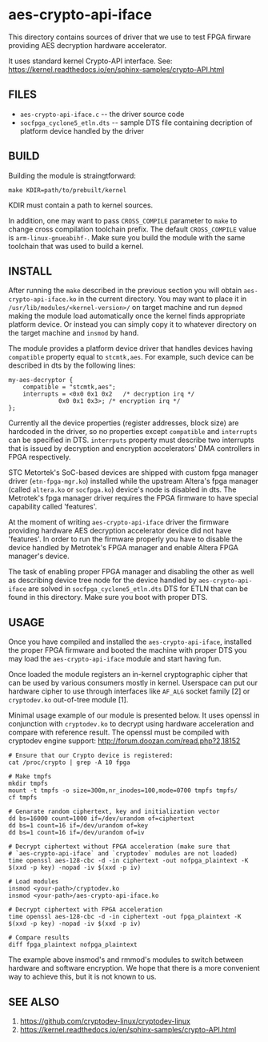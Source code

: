 aes-crypto-api-iface
====================

This directory contains sources of driver that we use to test FPGA firware
providing AES decryption hardware accelerator.

It uses standard kernel Crypto-API interface. See:
  https://kernel.readthedocs.io/en/sphinx-samples/crypto-API.html


FILES
-----

 * `aes-crypto-api-iface.c` -- the driver source code
 * `socfpga_cyclone5_etln.dts` -- sample DTS file containing decription of
   platform device handled by the driver

BUILD
-----

Building the module is straingtforward:

```shell
make KDIR=path/to/prebuilt/kernel
```

KDIR must contain a path to kernel sources.

In addition, one may want to pass `CROSS_COMPILE` parameter to `make` to change
cross compilation toolchain prefix. The default `CROSS_COMPILE` value is
`arm-linux-gnueabihf-`. Make sure you build the module with the same toolchain
that was used to build a kernel.

INSTALL
-------

After running the `make` described in the previous section you will obtain
`aes-crypto-api-iface.ko` in the current directory. You may want to place it in
`/usr/lib/modules/<kernel-version>/` on target machine and run `depmod` making
the module load automatically once the kernel finds appropriate platform
device. Or instead you can simply copy it to whatever directory on the target
machine and `insmod` by hand.

The module provides a platform device driver that handles devices having
`compatible` property equal to `stcmtk,aes`. For example, such device can be
described in dts by the following lines:

```dts
my-aes-decryptor {
	compatible = "stcmtk,aes";
	interrupts = <0x0 0x1 0x2   /* decryption irq */
		      0x0 0x1 0x3>; /* encryption irq */
};
```

Currently all the device properties (register addresses, block size) are
hardcoded in the driver, so no properties except `compatible` and `interrupts`
can be specified in DTS. `interrputs` property must describe two interrupts
that is issued by decryption and encryption accelerators' DMA controllers in
FPGA respectively.

STC Metortek's SoC-based devices are shipped with custom fpga manager driver
(`etn-fpga-mgr.ko`) installed while the upstream Altera's fpga manager (called
`altera.ko` or `socfpga.ko`) device's node is disabled in dts. The Metrotek's
fpga manager driver requires the FPGA firmware to have special capability
called 'features'.

At the moment of writing `aes-crypto-api-iface` driver the firmware providing
hardware AES decryption accelerator device did not have 'features'. In order to
run the firmware properly you have to disable the device handled by Metrotek's
FPGA manager and enable Altera FPGA manager's device.

The task of enabling proper FPGA manager and disabling the other as well as
describing device tree node for the device handled by `aes-crypto-api-iface` are
solved in `socfpga_cyclone5_etln.dts` DTS for ETLN that can be found in this
directory. Make sure you boot with proper DTS.

USAGE
-----

Once you have compiled and installed the `aes-crypto-api-iface`, installed the
proper FPGA firmware and booted the machine with proper DTS you may load the
`aes-crypto-api-iface` module and start having fun.

Once loaded the module registers an in-kernel cryptographic cipher that can be
used by various consumers mostly in kernel. Userspace can put our hardware
cipher to use through interfaces like `AF_ALG` socket family [2] or
`cryptodev.ko` out-of-tree module [1].

Minimal usage example of our module is presented below. It uses openssl in
conjunction with `cryptodev.ko` to decrypt using hardware acceleration and
compare with reference result. The openssl must be compiled with cryptodev
engine support:
  http://forum.doozan.com/read.php?2,18152

```shell
# Ensure that our Crypto device is registered:
cat /proc/crypto | grep -A 10 fpga

# Make tmpfs
mkdir tmpfs
mount -t tmpfs -o size=300m,nr_inodes=100,mode=0700 tmpfs tmpfs/
cf tmpfs

# Genarate random ciphertext, key and initialization vector
dd bs=16000 count=1000 if=/dev/urandom of=ciphertext
dd bs=1 count=16 if=/dev/urandom of=key
dd bs=1 count=16 if=/dev/urandom of=iv

# Decrypt ciphertext without FPGA acceleration (make sure that
# `aes-crypto-api-iface` and `cryptodev` modules are not loaded)
time openssl aes-128-cbc -d -in ciphertext -out nofpga_plaintext -K $(xxd -p key) -nopad -iv $(xxd -p iv)

# Load modules
insmod <your-path>/cryptodev.ko
insmod <your-path>/aes-crypto-api-iface.ko

# Decrypt ciphertext with FPGA acceleration
time openssl aes-128-cbc -d -in ciphertext -out fpga_plaintext -K $(xxd -p key) -nopad -iv $(xxd -p iv)

# Compare results
diff fpga_plaintext nofpga_plaintext
```

The example above insmod's and rmmod's modules to switch between hardware and
software encryption. We hope that there is a more convenient way to achieve
this, but it is not known to us.

SEE ALSO
--------

 1. https://github.com/cryptodev-linux/cryptodev-linux
 2. https://kernel.readthedocs.io/en/sphinx-samples/crypto-API.html
